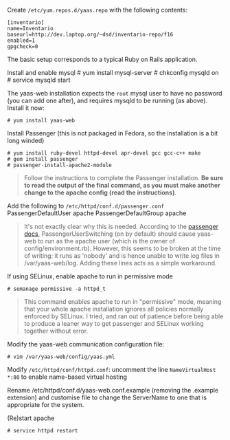Create `/etc/yum.repos.d/yaas.repo` with the following contents:

    [inventario]
    name=Inventario
    baseurl=http://dev.laptop.org/~dsd/inventario-repo/f16
    enabled=1
    gpgcheck=0

The basic setup corresponds to a typical Ruby on Rails application.

Install and enable mysql
    # yum install mysql-server
    # chkconfig mysqld on
    # service mysqld start

The yaas-web installation expects the `root` mysql user to have no password (you can add one after), and requires mysqld to be running (as above). Install it now:

    # yum install yaas-web

Install Passenger (this is not packaged in Fedora, so the installation is a bit long winded)

    # yum install ruby-devel httpd-devel apr-devel gcc gcc-c++ make
    # gem install passenger
    # passenger-install-apache2-module

> Follow the instructions to complete the Passenger installation. **Be sure to read the output of the final command, as you must make another change to the apache config (read the instructions)**.

Add the following to `/etc/httpd/conf.d/passenger.conf`
    PassengerDefaultUser apache
    PassengerDefaultGroup apache
> It's not exactly clear why this is needed. According to the <a href="http://www.modrails.com/documentation/Users%20guide%20Apache.html#PassengerUserSwitching">passenger docs</a>, PassengerUserSwitching (on by default) should cause yaas-web to run as the apache user (which is the owner of config/environment.rb). However, this seems to be broken at the time of writing: it runs as 'nobody' and is hence unable to write log files in /var/yaas-web/log. Adding these lines acts as a simple workaround.

If using SELinux, enable apache to run in permissive mode

    # semanage permissive -a httpd_t

>This command enables apache to run in "permissive" mode, meaning that your whole apache installation ignores all policies normally enforced by SELinux. I tried, and ran out of patience before being able to produce a leaner way to get passenger and SELinux working together without error.

Modify the yaas-web communication configuration file:

    # vim /var/yaas-web/config/yaas.yml

Modify `/etc/httpd/conf/httpd.conf`: uncomment the line `NameVirtualHost *:80` to enable name-based virtual hosting 

Rename /etc/httpd/conf.d/yaas-web.conf.example (removing the .example extension) and customise file to change the ServerName to one that is appropriate for the system.

(Re)start apache

    # service httpd restart